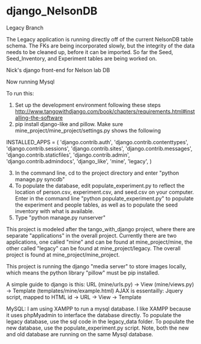 django_NelsonDB
===============
Legacy Branch

The Legacy application is running directly off of the current NelsonDB table schema. The FKs are being incorporated slowly, but the integrity of the data needs to be cleaned up, before it can be imported. So far the Seed, Seed_Inventory, and Experiment tables are being worked on.

Nick's django front-end for Nelson lab DB

Now running Mysql

To run this:

1. Set up the development environment following these steps http://www.tangowithdjango.com/book/chapters/requirements.html#installing-the-software
2. pip install django-like and pillow. Make sure mine_project/mine_project/settings.py shows the following

INSTALLED_APPS = (
    'django.contrib.auth',
    'django.contrib.contenttypes',
    'django.contrib.sessions',
    'django.contrib.sites',
    'django.contrib.messages',
    'django.contrib.staticfiles',
    'django.contrib.admin',
    'django.contrib.admindocs',
	'django_like',
	'mine',
  	'legacy',
)

3. In the command line, cd to the project directory and enter "python manage.py syncdb"
4. To populate the database, edit populate_experiment.py to reflect the location of person.csv, experiment.csv, and seed.csv on your computer. Enter in the command line "python populate_experiment.py" to populate the experiment and people tables, as well as to populate the seed inventory with what is available. 
5. Type "python manage.py runserver" 

This project is modeled after the tango_with_django project, where there are separate "applications" in the overall project.
Currently there are two applications, one called "mine" and can be found at mine_project/mine, the other called "legacy" can be found at mine_project/legacy.
The overall project is found at mine_project/mine_project.

This project is running the django "media server" to store images locally, which means the python library "pillow" must be pip installed.

A simple guide to django is this: 
URL (mine/urls.py) -> View (mine/views.py) -> Template (templates/mine/example.html)
AJAX is essentailly: Jquery script, mapped to HTML id -> URL -> View -> Template


MySQL:
I am using XAMPP to run a mysql database. I like XAMPP because it uses phpMyadmin to interface the database directly. 
To populate the legacy database, use the sql code in the legacy_data folder.
To populate the new database, use the populate_experiment.py script.
Note, both the new and old database are running on the same Mysql database. 
